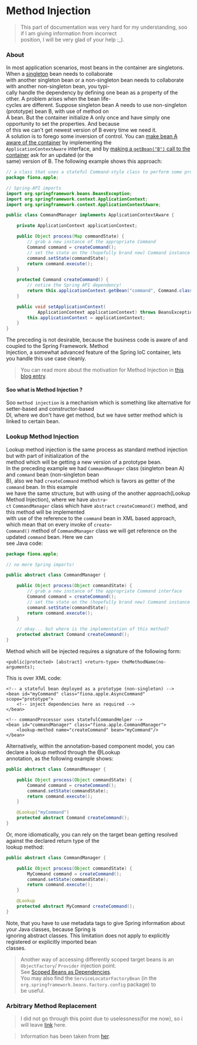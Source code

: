 # Method Injection
>This part of documentation was very hard for my understanding, soo if I am giving information from incorrect  
position, I will be very glad of your help :_).
### About  
In most application scenarios, most beans in the container are singletons. When a 
[singleton](https://docs.spring.io/spring/docs/current/spring-framework-reference/core.html#beans-factory-scopes-singleton) 
bean needs to collaborate  
with another singleton bean or a non-singleton bean needs to collaborate with another non-singleton bean, you typi-  
cally handle the dependency by defining one bean as a property of the other. A problem arises when the bean life-  
cycles are different. Suppose singleton bean A needs to use non-singleton (prototype) bean B, with use of method on  
A bean. But the container initialize A only once and have simply one opportunity to set the properties. And because  
of this we can't get newest version of B every time we need it.  
A solution is to forego some inversion of control. You can 
[make bean A aware of the container](https://docs.spring.io/spring/docs/current/spring-framework-reference/core.html#beans-factory-aware) 
by implementing the  
`ApplicationContextAware` interface, and by 
[making a `getBean("B")` call to the container](https://docs.spring.io/spring/docs/current/spring-framework-reference/core.html#beans-factory-client) 
ask for an updated (or the  
same) version of B. The following example shows this approach:  
```java
// a class that uses a stateful Command-style class to perform some processing
package fiona.apple;

// Spring-API imports
import org.springframework.beans.BeansException;
import org.springframework.context.ApplicationContext;
import org.springframework.context.ApplicationContextAware;

public class CommandManager implements ApplicationContextAware {

    private ApplicationContext applicationContext;

    public Object process(Map commandState) {
        // grab a new instance of the appropriate Command
        Command command = createCommand();
        // set the state on the (hopefully brand new) Command instance
        command.setState(commandState);
        return command.execute();
    }

    protected Command createCommand() {
        // notice the Spring API dependency!
        return this.applicationContext.getBean("command", Command.class);
    }

    public void setApplicationContext(
            ApplicationContext applicationContext) throws BeansException {
        this.applicationContext = applicationContext;
    }
}
```


The preceding is not desirable, because the business code is aware of and coupled to the Spring Framework. Method  
Injection, a somewhat advanced feature of the Spring IoC container, lets you handle this use case cleanly.  
>You can read more about the motivation for Method Injection in [this blog entry](https://spring.io/blog/2004/08/06/method-injection/).

#### Soo what is Method Injection ?   
Soo `method injection` is a mechanism which is something like alternative for setter-based and constructor-based  
DI, where  we don't have get method, but we have setter method which is linked to certain bean.  

### Lookup Method Injection  
Lookup method injection is the same process as standard method injection but with part of initialization of the  
method which will be getting a new version of a prototype bean.  
In the preceding example we had `CommandManager` class (singleton bean A) and `command` bean (non-singleton bean  
B), also we had `createCommand` method which is favors as getter of the `command` bean. In this example  
we have the same structure, but with using of the another approach(Lookup Method Injection), where we have `abstra`-  
`ct` `CommandManager` class which have `abstract` `createCommand()` method, and this method will be implemented  
with use of the reference to the `command` bean in XML based approach, which mean that on every invoke of `create`-  
`Command()` method of `CommandManager` class we will get reference on the updated `command` bean. Here we can  
see Java code:  
```java
package fiona.apple;

// no more Spring imports!

public abstract class CommandManager {

    public Object process(Object commandState) {
        // grab a new instance of the appropriate Command interface
        Command command = createCommand();
        // set the state on the (hopefully brand new) Command instance
        command.setState(commandState);
        return command.execute();
    }

    // okay... but where is the implementation of this method?
    protected abstract Command createCommand();
}
```


Method which will be injected requires a signature of the following form:  
```mxml
<public|protected> [abstract] <return-type> theMethodName(no-arguments);
```


This is over XML code:  
```mxml
<!-- a stateful bean deployed as a prototype (non-singleton) -->
<bean id="myCommand" class="fiona.apple.AsyncCommand" scope="prototype">
    <!-- inject dependencies here as required -->
</bean>

<!-- commandProcessor uses statefulCommandHelper -->
<bean id="commandManager" class="fiona.apple.CommandManager">
    <lookup-method name="createCommand" bean="myCommand"/>
</bean>
```


Alternatively, within the annotation-based component model, you can declare a lookup method through the @Lookup  
annotation, as the following example shows:  
```java
public abstract class CommandManager {

    public Object process(Object commandState) {
        Command command = createCommand();
        command.setState(commandState);
        return command.execute();
    }

    @Lookup("myCommand")
    protected abstract Command createCommand();
}
```


Or, more idiomatically, you can rely on the target bean getting resolved against the declared return type of the  
lookup method:  
```java
public abstract class CommandManager {

    public Object process(Object commandState) {
        MyCommand command = createCommand();
        command.setState(commandState);
        return command.execute();
    }

    @Lookup
    protected abstract MyCommand createCommand();
}
```


Note, that you have to use metadata tags to give Spring information about your Java classes, because Spring is  
ignoring abstract classes. This limitation does not apply to explicitly registered or explicitly imported bean  
classes.  
>Another way of accessing differently scoped target beans is an `ObjectFactory`/ `Provider` injection point.  
See [Scoped Beans as Dependencies](https://docs.spring.io/spring/docs/current/spring-framework-reference/core.html#beans-factory-scopes-other-injection).  
You may also find the `ServiceLocatorFactoryBean` (in the `org.springframework.beans.factory.config` package) to  
be useful.  

### Arbitrary Method Replacement  
>I did not go through this point due to uselessness(for me now), so i will leave 
[link](https://docs.spring.io/spring/docs/current/spring-framework-reference/core.html#beans-factory-arbitrary-method-replacement) 
here.  

>Information has been taken from [her](https://docs.spring.io/spring/docs/current/spring-framework-reference/core.html).  